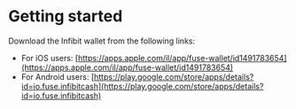 # Getting started

Download the Infibit wallet from the following links:

* For iOS users: [https://apps.apple.com/il/app/fuse-wallet/id1491783654](https://apps.apple.com/il/app/fuse-wallet/id1491783654)
* For Android users: [https://play.google.com/store/apps/details?id=io.fuse.infibitcash](https://play.google.com/store/apps/details?id=io.fuse.infibitcash)

